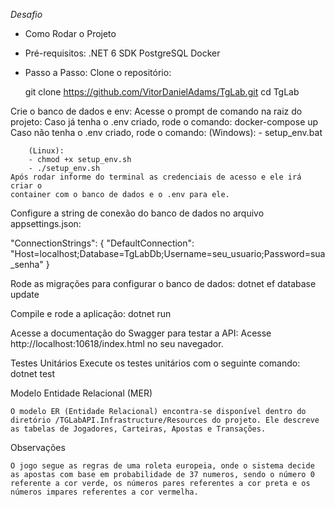 *Desafio*

* Como Rodar o Projeto
- Pré-requisitos:
    .NET 6 SDK
    PostgreSQL
    Docker

- Passo a Passo:
    Clone o repositório:

    git clone https://github.com/VitorDanielAdams/TgLab.git
    cd TgLab


Crie o banco de dados e env:
    Acesse o prompt de comando na raiz do projeto:
    Caso já tenha o .env criado, rode o comando:
        docker-compose up
    Caso não tenha o .env criado, rode o comando:
        (Windows):
        - setup_env.bat

        (Linux):
        - chmod +x setup_env.sh
        - ./setup_env.sh
    Após rodar informe do terminal as credenciais de acesso e ele irá criar o
    container com o banco de dados e o .env para ele.

Configure a string de conexão do banco de dados no arquivo appsettings.json:

"ConnectionStrings": {
  "DefaultConnection": "Host=localhost;Database=TgLabDb;Username=seu_usuario;Password=sua_senha"
}

Rode as migrações para configurar o banco de dados:
    dotnet ef database update

Compile e rode a aplicação:
    dotnet run

Acesse a documentação do Swagger para testar a API:
    Acesse http://localhost:10618/index.html no seu navegador.

Testes Unitários
    Execute os testes unitários com o seguinte comando:
    dotnet test

Modelo Entidade Relacional (MER)

    O modelo ER (Entidade Relacional) encontra-se disponível dentro do diretório /TGLabAPI.Infrastructure/Resources do projeto. Ele descreve as tabelas de Jogadores, Carteiras, Apostas e Transações.

Observações

    O jogo segue as regras de uma roleta europeia, onde o sistema decide as apostas com base em probabilidade de 37 numeros, sendo o número 0 referente a cor verde, os números pares referentes a cor preta e os números impares referentes a cor vermelha.